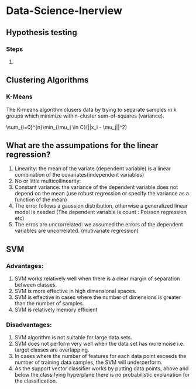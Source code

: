 # Data-Science-Inerview

## Hypothesis testing

### Steps
1. 

## Clustering Algorithms
### K-Means
The K-means algorithm clusers data by trying to separate samples in k groups which minimize within-cluster sum-of-squares (variance).

\sum_{i=0}^{n}\min_{\mu_j \in C}(||x_i - \mu_j||^2)

## What are the assumpations for the linear regression?

1. Linearity: the mean of the variate (dependent variable) is a linear combination of the covariates(independent variables)
2. No or little multicollinearity: 
3. Constant variance: the variance of the dependent variable does not depend on the mean (use robust regression or specify the variance as a function of the mean)
4. The error follows a gaussion distribution, otherwise a generalized linear model is needed (The dependent variable is count : Poisson regression etc)
5. The erros are uncrorrelated: we assumed the errors of the dependent variables are uncorrelated. (mutivariate regression)


## SVM
### Advantages:
1. SVM works relatively well when there is a clear margin of separation between classes.
2. SVM is more effective in high dimensional spaces.
3. SVM is effective in cases where the number of dimensions is greater than the number of samples.
4. SVM is relatively memory efficient
### Disadvantages:
1. SVM algorithm is not suitable for large data sets.
2. SVM does not perform very well when the data set has more noise i.e. target classes are overlapping.
3. In cases where the number of features for each data point exceeds the number of training data samples, the SVM will underperform.
4. As the support vector classifier works by putting data points, above and below the classifying hyperplane there is no probabilistic explanation for the classification.
